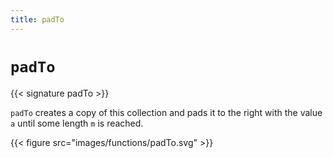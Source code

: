 ```yaml
---
title: padTo
---
```


# `padTo`

{{< signature padTo >}}

`padTo` creates a copy of this collection and pads it to the right with the value `a` until some length `m` is reached.

{{< figure src="images/functions/padTo.svg" >}}
